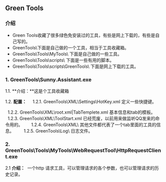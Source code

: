## Green Tools

### 介绍
* Green Tools收藏了很多绿色免安装过的工具，有些是网上下载的，有些是自己写的。
* GreenTools\下面是自己做的一个工具，相当于工具收藏箱。
* GreenTools\Tools\MyTools\ 下面是自己做的一些工具。
* GreenTools\Tools\scripts\ 下面是一些有用的脚本。
* GreenTools\Tools\scripts\GreenTools\ 下面是网上下载的工具。

### 1. GreenTools\Sunny.Assistant.exe
  1.1. **介绍：**这是个工具收藏箱
  
  1.2. **配置：**
  
    1.2.1. GreenTools\XML\Settings\HotKey.xml 定义一些快捷键。
    
    1.2.2. GreenTools\XML\root.xml|TabTemplete.xml 基本信息和tab的模板。
    
    1.2.3. GreenTools\XML\ToolStart.xml 已经荒废，以前用来做监听QQ发来的命令用的。
    
    1.2.4. GreenTools\XML\ 其他文件都代表了一个tab里面的工具的信息。
    
    1.2.5. GreenTools\Log\ 日志文件。

### 2. GreenTools\Tools\MyTools\WebRequestTool\HttpRequestClient.exe

2.1 **介绍：**
  一个http 请求工具，可以管理请求的各个参数，也可以管理请求的历史记录。
